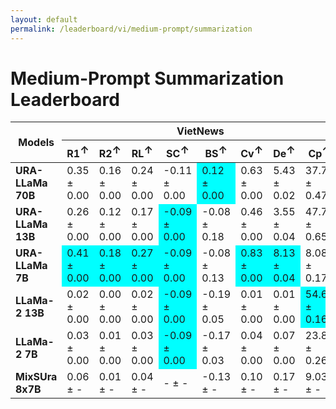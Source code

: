 ```yaml
---
layout: default
permalink: /leaderboard/vi/medium-prompt/summarization
---
```

# Medium-Prompt Summarization Leaderboard

<table class="table table-bordered table-sm w-100 dtHorizontalTable" cellspacing="0">
<thead>
<tr>
<th rowspan="2" class="text-center align-middle"><b>Models</b></th>
<th colspan="8" class="text-center"><b>VietNews</b></th>
<th colspan="8" class="text-center"><b>WikiLingua</b></th>
</tr>
<tr>
<th class="text-center"><b>R1<span style="vertical-align: super;">↑</span></b></th>
<th class="text-center"><b>R2<span style="vertical-align: super;">↑</span></b></th>
<th class="text-center"><b>RL<span style="vertical-align: super;">↑</span></b></th>
<th class="text-center"><b>SC<span style="vertical-align: super;">↑</span></b></th>
<th class="text-center"><b>BS<span style="vertical-align: super;">↑</span></b></th>
<th class="text-center"><b>Cv<span style="vertical-align: super;">↑</span></b></th>
<th class="text-center"><b>De<span style="vertical-align: super;">↑</span></b></th>
<th class="text-center"><b>Cp<span style="vertical-align: super;">↑</span></b></th>
<th class="text-center"><b>R1<span style="vertical-align: super;">↑</span></b></th>
<th class="text-center"><b>R2<span style="vertical-align: super;">↑</span></b></th>
<th class="text-center"><b>RL<span style="vertical-align: super;">↑</span></b></th>
<th class="text-center"><b>SC<span style="vertical-align: super;">↑</span></b></th>
<th class="text-center"><b>BS<span style="vertical-align: super;">↑</span></b></th>
<th class="text-center"><b>Cv<span style="vertical-align: super;">↑</span></b></th>
<th class="text-center"><b>De<span style="vertical-align: super;">↑</span></b></th>
<th class="text-center"><b>Cp<span style="vertical-align: super;">↑</span></b></th>
</tr>
</thead>
<tbody>
<tr>
<td class="text-center"><b>URA-LLaMa 70B</b></td>
<td class="text-center">0.35 ± 0.00</td>
<td class="text-center">0.16 ± 0.00</td>
<td class="text-center">0.24 ± 0.00</td>
<td class="text-center">-0.11 ± 0.00</td>
<td class="text-center" style="background-color: cyan;">0.12 ± 0.00</td>
<td class="text-center">0.63 ± 0.00</td>
<td class="text-center">5.43 ± 0.02</td>
<td class="text-center">37.78 ± 0.47</td>
<td class="text-center">0.33 ± 0.00</td>
<td class="text-center">0.14 ± 0.00</td>
<td class="text-center">0.22 ± 0.00</td>
<td class="text-center">-0.16± 0.00</td>
<td class="text-center" style="background-color: cyan;">0.24± 0.10</td>
<td class="text-center">0.59 ± 0.01</td>
<td class="text-center">4.62 ± 0.11</td>
<td class="text-center">56.56 ± 1.70</td>
</tr>
<tr>
<td class="text-center"><b>URA-LLaMa 13B</b></td>
<td class="text-center">0.26 ± 0.00</td>
<td class="text-center">0.12 ± 0.00</td>
<td class="text-center">0.17 ± 0.00</td>
<td class="text-center" style="background-color: cyan;">-0.09 ± 0.00</td>
<td class="text-center">-0.08 ± 0.18</td>
<td class="text-center">0.46 ± 0.00</td>
<td class="text-center">3.55 ± 0.04</td>
<td class="text-center">47.75 ± 0.65</td>
<td class="text-center">0.14 ± 0.00</td>
<td class="text-center">0.05 ± 0.00</td>
<td class="text-center">0.09 ± 0.00</td>
<td class="text-center">-0.16 ± 0.00</td>
<td class="text-center">-0.14 ± 0.12</td>
<td class="text-center">0.26 ± 0.01</td>
<td class="text-center">1.83 ± 0.06</td>
<td class="text-center" style="background-color: cyan;">60.10 ± 2.16</td>
</tr>
<tr>
<td class="text-center"><b>URA-LLaMa 7B</b></td>
<td class="text-center" style="background-color: cyan;">0.41 ± 0.00</td>
<td class="text-center" style="background-color: cyan;">0.18 ± 0.00</td>
<td class="text-center" style="background-color: cyan;">0.27 ± 0.00</td>
<td class="text-center" style="background-color: cyan;">-0.09 ± 0.00</td>
<td class="text-center">-0.08 ± 0.13</td>
<td class="text-center" style="background-color: cyan;">0.83 ± 0.00</td>
<td class="text-center" style="background-color: cyan;">8.13 ± 0.04</td>
<td class="text-center">8.08 ± 0.17</td>
<td class="text-center" style="background-color: cyan;">0.42 ± 0.00</td>
<td class="text-center" style="background-color: cyan;">0.17 ± 0.00</td>
<td class="text-center" style="background-color: cyan;">0.27 ± 0.00</td>
<td class="text-center">-0.16 ± 0.00</td>
<td class="text-center">0.27 ± 0.21</td>
<td class="text-center" style="background-color: cyan;">0.84 ± 0.00</td>
<td class="text-center" style="background-color: cyan;">7.15 ± 0.08</td>
<td class="text-center">8.08 ± 0.36</td>
</tr>
<tr>
<td class="text-center"><b>LLaMa-2 13B</b></td>
<td class="text-center">0.02 ± 0.00</td>
<td class="text-center">0.00 ± 0.00</td>
<td class="text-center">0.02 ± 0.00</td>
<td class="text-center" style="background-color: cyan;">-0.09 ± 0.00</td>
<td class="text-center">-0.19 ± 0.05</td>
<td class="text-center">0.01 ± 0.00</td>
<td class="text-center">0.01 ± 0.00</td>
<td class="text-center" style="background-color: cyan;">54.67 ± 0.16</td>
<td class="text-center">0.03 ± 0.00</td>
<td class="text-center">0.00 ± 0.00</td>
<td class="text-center">0.03 ± 0.00</td>
<td class="text-center">-0.16 ± 0.00</td>
<td class="text-center">-0.05 ± 0.03</td>
<td class="text-center">0.02 ± 0.00</td>
<td class="text-center">0.02 ± 0.00</td>
<td class="text-center">42.55 ± 0.81</td>
</tr>
<tr>
<td class="text-center"><b>LLaMa-2 7B</b></td>
<td class="text-center">0.03 ± 0.00</td>
<td class="text-center">0.01 ± 0.00</td>
<td class="text-center">0.03 ± 0.00</td>
<td class="text-center" style="background-color: cyan;">-0.09 ± 0.00</td>
<td class="text-center">-0.17 ± 0.03</td>
<td class="text-center">0.04 ± 0.00</td>
<td class="text-center">0.07 ± 0.00</td>
<td class="text-center">23.86 ± 0.26</td>
<td class="text-center">0.02 ± 0.00</td>
<td class="text-center">0.00 ± 0.00</td>
<td class="text-center">0.02 ± 0.00</td>
<td class="text-center">-0.16 ± 0.00</td>
<td class="text-center">-0.04 ± 0.06</td>
<td class="text-center">0.02 ± 0.00</td>
<td class="text-center">0.03 ± 0.00</td>
<td class="text-center">40.31 ± 0.88</td>
</tr>
<tr>
<td class="text-center"><b>MixSUra 8x7B</b></td>
<td class="text-center">0.06 ± -</td>
<td class="text-center">0.01 ± -</td>
<td class="text-center">0.04 ± -</td>
<td class="text-center">- ± -</td>
<td class="text-center">-0.13 ± -</td>
<td class="text-center">0.10 ± -</td>
<td class="text-center">0.17 ± -</td>
<td class="text-center">9.03 ± -</td>
<td class="text-center">0.03 ± -</td>
<td class="text-center">0.00 ± -</td>
<td class="text-center">0.03 ± -</td>
<td class="text-center">- ± -</td>
<td class="text-center">-0.01 ± -</td>
<td class="text-center">0.17 ± -</td>
<td class="text-center">0.26 ± -</td>
<td class="text-center">16.68 ± -</td>
</tr>
</tbody>
</table>
